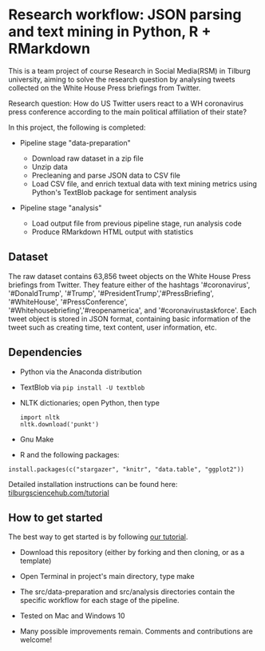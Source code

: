 # Research workflow: JSON parsing and text mining in Python, R + RMarkdown
This is a team project of course Research in Social Media(RSM) in Tilburg university, aiming to solve the research question by analysing tweets collected on the White House Press briefings from Twitter.

Research question:
How do US Twitter users react to a WH coronavirus press conference according to the main political affiliation of their state?

In this project, the following is completed:
- Pipeline stage "data-preparation"
  - Download raw dataset in a zip file
  - Unzip data
  - Precleaning and parse JSON data to CSV file 
  - Load CSV file, and enrich textual data with text mining metrics using Python's TextBlob package for sentiment analysis
  
- Pipeline stage "analysis"
  - Load output file from previous pipeline stage, run analysis code
  - Produce RMarkdown HTML output with statistics
  
## Dataset
The raw dataset contains 63,856 tweet objects on the White House Press briefings from Twitter. They feature either of the hashtags '#coronavirus', '#DonaldTrump', '#Trump', '#PresidentTrump','#PressBriefing', '#WhiteHouse', '#PressConference', '#Whitehousebriefing','#reopenamerica', and '#coronavirustaskforce'. Each tweet object is stored in JSON format, containing basic information of the tweet such as creating time, text content, user information, etc. 

## Dependencies

- Python via the Anaconda distribution
- TextBlob via `pip install -U textblob`
- NLTK dictionaries; open Python, then type

  ```
  import nltk
  nltk.download('punkt')
  ```
  
- Gnu Make
- R and the following packages:

```
install.packages(c("stargazer", "knitr", "data.table", "ggplot2"))
```

Detailed installation instructions can be found here: [tilburgsciencehub.com/tutorial](http://tilburgsciencehub.com/tutorial)

## How to get started
The best way to get started is by following [our tutorial](http://tilburgsciencehub.com/tutorial).

- Download this repository (either by forking and then cloning, or as a template)
- Open Terminal in project's main directory, type make
- The src/data-preparation and src/analysis directories contain the specific workflow for each stage of the pipeline.
- Tested on Mac and Windows 10

- Many possible improvements remain. Comments and contributions are welcome!
